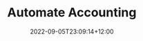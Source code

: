 ---
title: "Automate Accounting"
date: 2022-09-05T23:09:14+12:00
draft: false

description: "A tool I built for work in my spare time, using Flask (Python). This tool can process payroll manual journals and create invoices through Xero's API."

status: completed
project_type: project/work
---